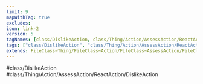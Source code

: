 ```yaml
---
limit: 9
mapWithTag: true
excludes:
icon: link-2
version: 5
tagNames: [class/DislikeAction, class/Thing/Action/AssessAction/ReactAction/DislikeAction, schema-org/DislikeAction]
tags: ["class/DislikeAction", "class/Thing/Action/AssessAction/ReactAction/DislikeAction"]
extends: FileClass~Thing/FileClass~Action/FileClass~AssessAction/FileClass~ReactAction
---
```


#class/DislikeAction
#class/Thing/Action/AssessAction/ReactAction/DislikeAction

